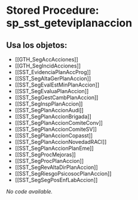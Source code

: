 # Stored Procedure: sp_sst_geteviplanaccion

## Usa los objetos:
- [[GTH_SegAccAcciones]]
- [[GTH_SegIncidAcciones]]
- [[SST_EvidenciaPlanAccProg]]
- [[SST_SegAltaGerPlanAccion]]
- [[SST_SegEvalEstMinPlanAccion]]
- [[SST_SegEvaluaPlanAccion]]
- [[SST_SegGestCambPlanAccion]]
- [[SST_SegInspPlanAccion]]
- [[SST_SegPlanAccionAudi]]
- [[SST_SegPlanAccionBrigada]]
- [[SST_SegPlanAccionComiteConv]]
- [[SST_SegPlanAccionComiteSV]]
- [[SST_SegPlanAccionCopasst]]
- [[SST_SegPlanAccionNovedadRACI]]
- [[SST_SegPlanAccionPlanEme]]
- [[SST_SegProcMejoras]]
- [[SST_SegProcPlanAccion]]
- [[SST_SegRevAltaDirPlanAccion]]
- [[SST_SegRiesgoPsicosocPlanAccion]]
- [[SST_SegSegPosEnfLabAccion]]

*No code available.*
